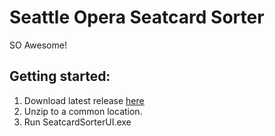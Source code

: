# Seattle Opera Seatcard Sorter

SO Awesome!

## Getting started:
1. Download latest release [here](https://github.com/wrall/SeattleOpera_SeatcardSorter/releases)
2. Unzip to a common location.
3. Run SeatcardSorterUI.exe
